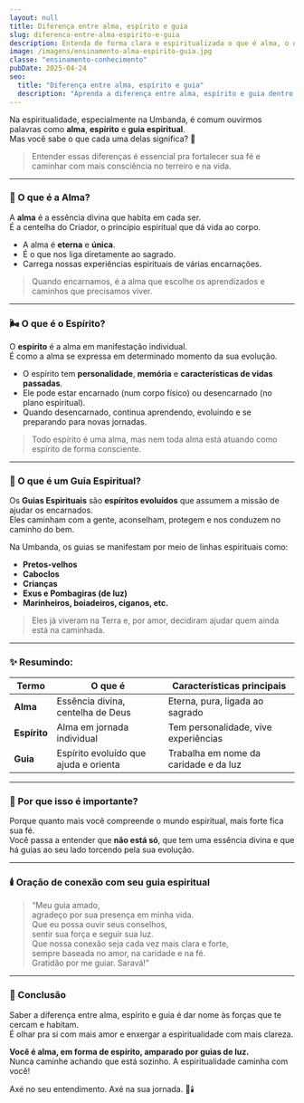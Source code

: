 ```yaml
---
layout: null
title: Diferença entre alma, espírito e guia
slug: diferenca-entre-alma-espirito-e-guia
description: Entenda de forma clara e espiritualizada o que é alma, o que é espírito e o que são os guias na Umbanda.
image: /imagens/ensinamento-alma-espirito-guia.jpg
classe: "ensinamento-conhecimento"
pubDate: 2025-04-24
seo:
  title: "Diferença entre alma, espírito e guia"
  description: "Aprenda a diferença entre alma, espírito e guia dentro da visão espiritual da Umbanda. Conhecimento que fortalece sua fé e conexão com o sagrado."
---
```

Na espiritualidade, especialmente na Umbanda, é comum ouvirmos palavras como **alma**, **espírito** e **guia espiritual**.  
Mas você sabe o que cada uma delas significa? 🌟

> Entender essas diferenças é essencial pra fortalecer sua fé e caminhar com mais consciência no terreiro e na vida.

---

### 💠 O que é a Alma?

A **alma** é a essência divina que habita em cada ser.  
É a centelha do Criador, o princípio espiritual que dá vida ao corpo.  

- A alma é **eterna** e **única**.  
- É o que nos liga diretamente ao sagrado.  
- Carrega nossas experiências espirituais de várias encarnações.

> Quando encarnamos, é a alma que escolhe os aprendizados e caminhos que precisamos viver.

---

### 🌬️ O que é o Espírito?

O **espírito** é a alma em manifestação individual.  
É como a alma se expressa em determinado momento da sua evolução.

- O espírito tem **personalidade**, **memória** e **características de vidas passadas**.  
- Ele pode estar encarnado (num corpo físico) ou desencarnado (no plano espiritual).  
- Quando desencarnado, continua aprendendo, evoluindo e se preparando para novas jornadas.

> Todo espírito é uma alma, mas nem toda alma está atuando como espírito de forma consciente.

---

### 🌟 O que é um Guia Espiritual?

Os **Guias Espirituais** são **espíritos evoluídos** que assumem a missão de ajudar os encarnados.  
Eles caminham com a gente, aconselham, protegem e nos conduzem no caminho do bem.

Na Umbanda, os guias se manifestam por meio de linhas espirituais como:

- **Pretos-velhos**  
- **Caboclos**  
- **Crianças**  
- **Exus e Pombagiras (de luz)**  
- **Marinheiros, boiadeiros, ciganos, etc.**

> Eles já viveram na Terra e, por amor, decidiram ajudar quem ainda está na caminhada.

---

### ✨ Resumindo:

| Termo       | O que é                                      | Características principais                       |
|-------------|----------------------------------------------|--------------------------------------------------|
| **Alma**    | Essência divina, centelha de Deus            | Eterna, pura, ligada ao sagrado                  |
| **Espírito**| Alma em jornada individual                   | Tem personalidade, vive experiências             |
| **Guia**    | Espírito evoluído que ajuda e orienta        | Trabalha em nome da caridade e da luz            |

---

### 🙏 Por que isso é importante?

Porque quanto mais você compreende o mundo espiritual, mais forte fica sua fé.  
Você passa a entender que **não está só**, que tem uma essência divina e que há guias ao seu lado torcendo pela sua evolução.

---

### 🕯️ Oração de conexão com seu guia espiritual

> “Meu guia amado,  
> agradeço por sua presença em minha vida.  
> Que eu possa ouvir seus conselhos,  
> sentir sua força e seguir sua luz.  
> Que nossa conexão seja cada vez mais clara e forte,  
> sempre baseada no amor, na caridade e na fé.  
> Gratidão por me guiar. Saravá!”

---

### 💬 Conclusão

Saber a diferença entre alma, espírito e guia é dar nome às forças que te cercam e habitam.  
É olhar pra si com mais amor e enxergar a espiritualidade com mais clareza.

**Você é alma, em forma de espírito, amparado por guias de luz.**  
Nunca caminhe achando que está sozinho. A espiritualidade caminha com você!

Axé no seu entendimento. Axé na sua jornada. 🌟🕯️
